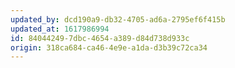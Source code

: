 ```yaml
---
updated_by: dcd190a9-db32-4705-ad6a-2795ef6f415b
updated_at: 1617986994
id: 84044249-7dbc-4654-a389-d84d738d933c
origin: 318ca684-ca46-4e9e-a1da-d3b39c72ca34
---
```

